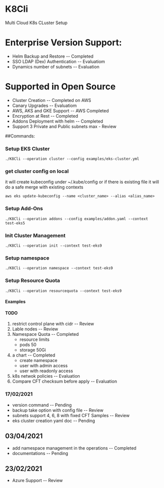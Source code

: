# K8Cli
Multi Cloud K8s CLuster Setup


# Enterprise Version Support:
* Helm Backup and Restore       -- Completed
* SSO LDAP (Dex) Authentication -- Evaluatiom
* Dynamics number of subnets    -- Evaluation


# Supported in Open Source 
* Cluster Creation              -- Completed on AWS
* Canary Upgrades               -- Evaluatiom
* AWS, AKS and GKE Support      -- AWS Completed
* Encryption at Rest            -- Completed
* Addons Deployment with helm   -- Completed
* Support 3 Private and Public subnets max - Review

##Commands:
### Setup EKS Cluster
```
./K8Cli --operation cluster --config examples/eks-cluster.yml
```
### get cluster config on local
it will create kubeconfig under ~/.kube/config or if there is existing file it will do a safe merge with existing contexts
```
aws eks update-kubeconfig --name <cluster_name> --alias <alias_name>
```

### Setup Add-Ons
```
./K8Cli --operation addons --config examples/addon.yaml --context test-eks5

``` 

### Init Cluster Management
```
./K8Cli --operation init --context test-eks9
```

### Setup namespace
```
./K8Cli --operation namespace --context test-eks9
```

### Setup Resource Quota
```
./K8Cli --operation resourcequota --context test-eks9
```






#### Examples

#### TODO
1. restrict control plane with cidr  -- Review
1. Lable nodes                       -- Review
2. Namespace Quota                   -- Completed
   * resource limits
   * pods 50
   * storage 50Gi
3. a chart                           -- Completed
    * create namespace
    * user with admin access
    * user with readonly access
4. k8s netwok policies               -- Evaluation
5. Compare CFT checksum before apply -- Evaluation
    




### 17/02/2021
* version command                       -- Pending
* backup take option with config file   -- Review 
* subnets support 4, 6, 8 with fixed CFT Samples -- Review
* eks cluster creation yaml doc         -- Pending

## 03/04/2021
* add namespace management in the operations -- Completed
* documentations                             -- Pending

## 23/02/2021
* Azure Support                              -- Review
